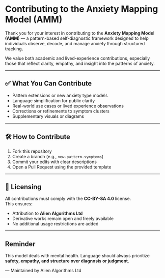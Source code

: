 # Contributing to the Anxiety Mapping Model (AMM)

Thank you for your interest in contributing to the **Anxiety Mapping Model (AMM)** — a pattern-based self-diagnostic framework designed to help individuals observe, decode, and manage anxiety through structured tracking.

We value both academic and lived-experience contributions, especially those that reflect clarity, empathy, and insight into the patterns of anxiety.

---

## ✅ What You Can Contribute

- Pattern extensions or new anxiety type models  
- Language simplification for public clarity  
- Real-world use cases or lived experience observations  
- Corrections or refinements to symptom clusters  
- Supplementary visuals or diagrams  

---

## 🛠 How to Contribute

1. Fork this repository  
2. Create a branch (e.g., `new-pattern-symptoms`)  
3. Commit your edits with clear descriptions  
4. Open a Pull Request using the provided template  

---

## 📎 Licensing

All contributions must comply with the **CC-BY-SA 4.0** license.  
This ensures:

- Attribution to **Alien Algorithms Ltd**  
- Derivative works remain open and freely available  
- No additional usage restrictions are added  

---

## Reminder

This model deals with mental health. Language should always prioritize **safety, empathy, and structure over diagnosis or judgment**.

—
Maintained by Alien Algorithms Ltd  
